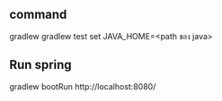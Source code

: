 ## command

gradlew
gradlew test
set JAVA_HOME=<path ของ java>

## Run spring

gradlew bootRun
http://localhost:8080/
